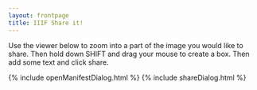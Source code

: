 ```yaml
---
layout: frontpage
title: IIIF Share it!
---
```

<p>Use the viewer below to zoom into a part of the image you would like to share. Then hold down SHIFT and drag your mouse to create a box. Then add some text and click share.</p>
<div id="buttons" style="display:none">
    <a id="new" class="button">New</a>
    <button id="share"  onclick="share();">Share</button>
    <button id="change"  onclick="toggleDialog('share_dialog');">Change image</button>
</div>
<div id="osd"></div> 
{% include openManifestDialog.html %}
<script type="text/javascript">
    const osd = OpenSeadragon({
            id:                 "osd",
            prefixUrl:          "openseadragon-bin-3.1.0/images/",
            preserveViewport:   true,
            visibilityRatio:    1,
            sequenceMode:       true
        });
    
    initalise(osd);
    document.getElementById("osd").focus();
</script>
{% include shareDialog.html %}


